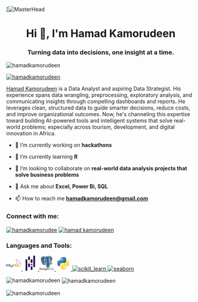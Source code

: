 [![MasterHead](https://images.pexels.com/photos/185576/pexels-photo-185576.jpeg)
<h1 align="center">Hi 👋, I'm Hamad Kamorudeen</h1>
<h3 align="center">Turning data into decisions, one insight at a time.</h3>

<p align="left"> <img src="https://komarev.com/ghpvc/?username=hamadkamorudeen&label=Profile%20views&color=0e75b6&style=flat" alt="hamadkamorudeen" /> </p>

<p align="left"> <a href="https://github.com/ryo-ma/github-profile-trophy"><img src="https://github-profile-trophy.vercel.app/?username=hamadkamorudeen" alt="hamadkamorudeen" /></a> </p>


[Hamad Kamorudeen](https://www.linkedin.com/in/hamadkamorudeen/) is a Data Analyst and aspiring Data Strategist. His experience spans data wrangling, preprocessing, exploratory analysis, and communicating insights through compelling dashboards and reports. He leverages clean, structured data to guide smarter decisions, reduce costs, and improve organizational outcomes. Now, he's channeling this expertise toward building AI-powered tools and intelligent systems that solve real-world problems; especially across tourism, development, and digital innovation in Africa.

- 🔭 I’m currently working on **hackathons**

- 🌱 I’m currently learning **R**

- 👯 I’m looking to collaborate on **real-world data analysis projects that solve business problems**

- 💬 Ask me about **Excel, Power Bi, SQL**

- 📫 How to reach me **hamadkamorudeen@gmail.com**

<h3 align="left">Connect with me:</h3>
<p align="left">
<a href="https://twitter.com/hamadkamorudee" target="blank"><img align="center" src="https://raw.githubusercontent.com/rahuldkjain/github-profile-readme-generator/master/src/images/icons/Social/twitter.svg" alt="hamadkamorudee" height="30" width="40" /></a>
<a href="https://linkedin.com/in/hamad kamorudeen" target="blank"><img align="center" src="https://raw.githubusercontent.com/rahuldkjain/github-profile-readme-generator/master/src/images/icons/Social/linked-in-alt.svg" alt="hamad kamorudeen" height="30" width="40" /></a>
</p>

<h3 align="left">Languages and Tools:</h3>
<p align="left"> <a href="https://www.mysql.com/" target="_blank" rel="noreferrer"> <img src="https://raw.githubusercontent.com/devicons/devicon/master/icons/mysql/mysql-original-wordmark.svg" alt="mysql" width="40" height="40"/> </a> <a href="https://pandas.pydata.org/" target="_blank" rel="noreferrer"> <img src="https://raw.githubusercontent.com/devicons/devicon/2ae2a900d2f041da66e950e4d48052658d850630/icons/pandas/pandas-original.svg" alt="pandas" width="40" height="40"/> </a> <a href="https://www.postgresql.org" target="_blank" rel="noreferrer"> <img src="https://raw.githubusercontent.com/devicons/devicon/master/icons/postgresql/postgresql-original-wordmark.svg" alt="postgresql" width="40" height="40"/> </a> <a href="https://www.python.org" target="_blank" rel="noreferrer"> <img src="https://raw.githubusercontent.com/devicons/devicon/master/icons/python/python-original.svg" alt="python" width="40" height="40"/> </a> <a href="https://scikit-learn.org/" target="_blank" rel="noreferrer"> <img src="https://upload.wikimedia.org/wikipedia/commons/0/05/Scikit_learn_logo_small.svg" alt="scikit_learn" width="40" height="40"/> </a> <a href="https://seaborn.pydata.org/" target="_blank" rel="noreferrer"> <img src="https://seaborn.pydata.org/_images/logo-mark-lightbg.svg" alt="seaborn" width="40" height="40"/> </a> </p>

<p><img align="left" src="https://github-readme-stats.vercel.app/api/top-langs?username=hamadkamorudeen&show_icons=true&locale=en&layout=compact" alt="hamadkamorudeen" /></p>

<p>&nbsp;<img align="center" src="https://github-readme-stats.vercel.app/api?username=hamadkamorudeen&show_icons=true&locale=en" alt="hamadkamorudeen" /></p>

<p><img align="center" src="https://github-readme-streak-stats.herokuapp.com/?user=hamadkamorudeen&" alt="hamadkamorudeen" /></p>

